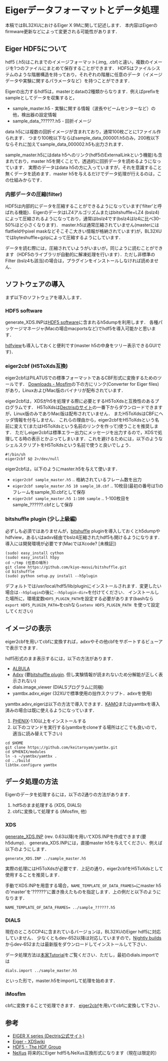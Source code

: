 # Eigerデータフォーマットとデータ処理

本稿ではBL32XUにおけるEiger X 9Mに関して記述します．
本内容はEigerのfirmware更新などによって変更される可能性があります．

## Eiger HDF5について

hdf5 (.h5)はこれまでのイメージフォーマット(.img, .cbf)と違い，複数のイメージを1つのファイルにまとめて保存することができます．
HDF5はファイルシステムのような階層構造を持っており，それぞれの階層に任意のデータ（イメージデータや実験に関するパラメータなど）を持つことができます．

Eigerの出力するhdf5は，masterとdataの2種類からなります．例えばprefixをsampleとしてデータを収集すると，

* sample_master.h5 - 実験に関する情報（波長やビームセンターなど）の他，検出器の設定情報
* sample_data_??????.h5 - 回折イメージ

data h5には複数の回折イメージが含まれており，通常100枚ごとに1ファイル作られます．
つまり100枚以下ならばsample_data_000001.h5のみ，200枚以下ならそれに加えてsample_data_000002.h5も出力されます．

sample_master.h5にはdata h5へのリンク(hdf5のExternalLinkという機能)も含まれており，master h5を開くことで，透過的に回折データを読めるようになっています．
実際のデータはdata h5の方に入っていますが，それを意識すること無くデータを読めます．master h5を与えるだけでデータ処理が行えるのは，この仕組みからです．

### 内部データの圧縮(filter)

HDF5は内部的にデータを圧縮することができるようになっています('filter'と呼ばれる機能)．EigerのデータはLZ4アルゴリズムまたはbitshuffle+LZ4 (bslz4)によって圧縮されるようになっており，通常はbslz4です(bslz4はlz4に比べ30-50%ほど小さくなります)．
master.h5は通常圧縮されていません(masterにはflatfieldやpixel maskなどそこそこ大きい情報が格納されています)が，BL32XUではbyteshuffle+gzipによって圧縮するようにしています．

データを読む際には，圧縮されていようがいまいが，同じように読むことができます（HDF5のライブラリが自動的に解凍処理を行います）．ただし非標準のFilter (bslz4も該当)の場合は，プラグインをインストールしなければ読めません．


## ソフトウェアの導入

まず以下のソフトウェアを導入します．

### HDF5 software
generate_XDS.INPは[HDF5 software](https://www.hdfgroup.org/HDF5/release/obtain5.html)に含まれるh5dumpを利用します．
各種パッケージマネージャ(Macの場合macportsなど)でhdf5を導入可能かと思います．

[hdfview](https://www.hdfgroup.org/products/java/release/download.html)も導入しておくと便利です(master h5の中身をツリー表示できるGUIです)．

### eiger2cbf (H5ToXds互換)
eiger2cbfはPILATUSでの標準フォーマットであるCBF形式に変換するためのツールです．
[Downloads - Mosflm](http://www.mrc-lmb.cam.ac.uk/harry/imosflm/ver721/downloads.html#Eiger2CBF)の下の方にリンク(Converter for Eiger files)があり，LinuxおよびMac版のバイナリが配布されています．

eiger2cbfは，XDSがh5を処理する際に必要とするH5ToXdsと互換性のあるプログラムです．
H5ToXdsは[Dectrisのサイト](https://www.dectris.com/EIGER_X_Features.html)の一番下からダウンロードできますが，Linux版のみでありMac版は配布されていません．
またH5ToXdsはCBFにヘッダ情報を付与しません．
これらの理由から，eiger2cbfをH5ToXdsという名前に変えて(またはH5ToXdsという名前のリンクを作って)使うことを推奨します．
ただしeiger2cbfは標準エラー出力にメッセージを出力するので，XDSで処理してる時の表示とかぶってしまいます．これを避けるためには，以下のようなシェルスクリプトをH5ToXdsという名前で使うと良いでしょう．
```
#!/bin/sh
eiger2cbf $@ 2>/dev/null
```

eiger2cbfは，以下のようにmaster.h5を与えて使います．

* `eiger2cbf sample_master.h5` .. 格納されているフレーム数を出力
* `eiger2cbf sample_master.h5 10 sample_10.cbf` .. 10枚目(最初の番号は1)のフレームをsample_10.cbfとして保存
* `eiger2cbf sample_master.h5 1:100 sample` .. 1-100枚目をsample_??????.cbfとして保存

### bitshuffle plugin (少し上級編)
必ずしも必須ではありませんが，[bitshuffle](https://github.com/kiyo-masui/bitshuffle) pluginを導入しておくとh5dumpやhdfview，あるいはadxv経由でbslz4圧縮されたhdf5も開けるようになります．
導入には開発環境が必要です(MacではXcode? [未検証])

```
(sudo) easy_install cython
(sudo) easy_install h5py
cd ~/tmp (任意の場所)
git clone https://github.com/kiyo-masui/bitshuffle.git
cd bitshuffle
(sudo) python setup.py install --h5plugin
```
デフォルトでは/usr/local/hdf5/lib/pluginにインストールされます．変更したい場合は`--h5plugin`の後に`--h5plugin-dir=`を付けてください．
インストールした場所に，環境変数`HDF5_PLUGIN_PATH`を設定する必要があります(bashなら`export HDF5_PLUGIN_PATH=`をcshなら`setenv HDF5_PLUGIN_PATH `を使って設定してください)


## イメージの表示
eiger2cbfを用いてcbfに変換すれば，adxvやその他cbfをサポートするビューアで表示できます．

hdf5形式のまま表示するには，以下の方法があります．

* [ALBULA](https://www.dectris.com/Albula_Overview.html)
* [Adxv](http://www.scripps.edu/tainer/arvai/adxv.html) (要[bitshuffle plugin](#bitshuffle-plugin-少し上級編). 但し実験情報が読まれないため分解能が正しく表示されない)
* dials.image_viewer (DIALSプログラムに同梱)
* yamtbx.adxv_eiger (32XUで標準使用の拙作スクリプト．adxvを使用)

yamtbx.adxv_eigerは以下の方法で導入できます．[KAMO](kamo-ja.md#ローカル環境での使用方法)またはyamtbxを導入済みの場合は既に使えるようになっています．

1. [PHENIX](http://www.phenix-online.org/)-1.10以上をインストールする
2. 以下のコマンドを実行する(yamtbxをcloneする場所はどこでも良いので，適当に読み替えて下さい)
```
cd $HOME
git clone https://github.com/keitaroyam/yamtbx.git
cd $PHENIX/modules
ln -s ~/yamtbx/yamtbx .
cd ../build
libtbx.configure yamtbx
```


## データ処理の方法

Eigerのデータを処理するには，以下の2通りの方法があります．

1. hdf5のまま処理する (XDS, DIALS)
2. cbfに変換して処理する (iMosflm, 他)

### XDS

[generate_XDS.INP](http://strucbio.biologie.uni-konstanz.de/xdswiki/index.php/Generate_XDS.INP) (rev. 0.63以降)を用いてXDS.INPを作成できます(要h5dump)．
generata\_XDS.INPには，直接master h5を与えてください．例えば以下のようにします．
```
generate_XDS.INP ../sample_master.h5
```
実際の処理にはH5ToXdsが必要です．上記の通り，eiger2cbfをH5ToXdsとして使用することを推奨します．

手動でXDS.INPを用意する場合，`NAME_TEMPLATE_OF_DATA_FRAMES=`にmaster h5の'master'を'??????'に置き換えたものを指定します．上の例だと以下のようになります．
```
NAME_TEMPLATE_OF_DATA_FRAMES= ../sample_??????.h5
```

### DIALS

現在のところCCP4に含まれているバージョンは，BL32XUのEiger hdf5に対応していません．
少なくともdev-652以降は対応していますので，[Nightly builds](http://cci.lbl.gov/dials/installers/)からdev-652または最新版をダウンロードしてインストールして下さい．

データ処理方法は[本家Tutorial](http://dials.lbl.gov/documentation/tutorials/index.html)をご覧ください．ただし，最初のdials.importでは
```
dials.import ../sample_master.h5
```
といった形で，master.h5をimportして処理を始めます．

### iMosflm

cbfに変換することで処理できます．
[eiger2cbf](#eiger2cbf-h5toxds互換)を用いてcbfに変換して下さい．

## 参考
* [EIGER X series (Dectris公式サイト)](https://www.dectris.com/EIGER_X_Detectors.html#main_head_navigation)
* [Eiger - XDSwiki](http://strucbio.biologie.uni-konstanz.de/xdswiki/index.php/Eiger)
* [HDF5 - The HDF Group](https://www.hdfgroup.org/HDF5/)
* [NeXus](http://www.nexusformat.org/) 将来的にEiger hdf5もNeXus互換形式になります（現在は限定的）
